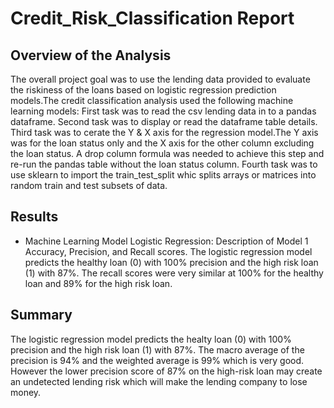 # Credit_Risk_Classification Report 

## Overview of the Analysis
The overall project goal was to use the lending data provided to evaluate the riskiness of the loans based on logistic regression prediction models.The credit classification analysis used the following machine learning models:
First task was to read the csv lending data in to a pandas dataframe. 
Second task was to display or read the dataframe table details. 
Third task was to cerate the Y & X axis for the regression model.The Y axis was for the loan status only and the X axis for the other column excluding the loan status. A drop column formula was needed to achieve this step and re-run the pandas table without the loan status column. 
Fourth task was to use sklearn to import the train_test_split whic splits arrays or matrices into random train and test subsets of data.

## Results

* Machine Learning Model Logistic Regression:
Description of Model 1 Accuracy, Precision, and Recall scores.
The logistic regression model predicts the healthy loan (0) with 100% precision and the high risk loan (1) with 87%.
The recall scores were very similar at 100% for the healthy loan and 89% for the high risk loan.

## Summary
The logistic regression model predicts the healty loan (0) with 100% precision and the high risk loan (1) with 87%. The macro average of the precision is 94% and the  weighted average is 99% which is very good. However the lower precision score of 87% on the high-risk loan may create an undetected lending risk which will make the lending company to lose money.